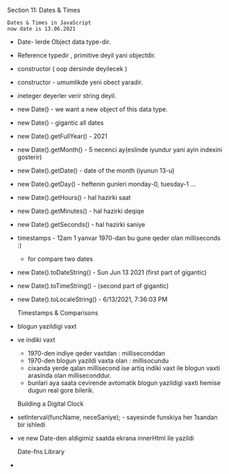 Section 11: Dates & Times


    Dates & Times in JavaScript
    now date is 13.06.2021

* Date- lerde Object data type-dir.
* Reference typedir , primitive deyil yani objectdir.
* constructor ( oop dersinde deyilecek ) 
* constructor - umumlikde yeni obect yaradir.
* ineteger deyerler verir string deyil.   
* new Date() - we want a new object of this data type.
* new Date() - gigantic all dates 
* new Date().getFullYear() - 2021
* new Date().getMonth() - 5 necenci ay(eslinde iyundur yani ayin indexini gosterir)
* new Date().getDate() - date of the month (iyunun 13-u)
* new Date().getDay() - heftenin gunleri monday-0, tuesday-1 ...
* new Date().getHours() - hal hazirki saat
* new Date().getMinutes() - hal hazirki deqiqe
* new Date().getSeconds() - hal hazirki saniye

* timestamps - 12am 1 yanvar 1970-dan bu gune qeder olan milliseconds :)
    * for compare two dates 
* new Date().toDateString() - Sun Jun 13 2021 (first part of gigantic)
* new Date().toTimeString() -  (second part of gigantic)
* new Date().toLocaleString() -  6/13/2021, 7:36:03 PM


    Timestamps & Comparisons

* blogun yazildigi vaxt 
* ve indiki vaxt
    * 1970-den indiye qeder vaxtdan : milliseconddan
    * 1970-den blogun yazildi vaxta olan : millisocundu 
    * cixanda yerde qalan millisecond ise artiq 
        indiki vaxt ile blogun vaxti arasinda olan milliseconddur.
    * bunlari aya saata cevirende avtomatik blogun yazildigi vaxti
        hemise dugun real gore bilerik.

      
    Building a Digital Clock

* setInterval(funcName, neceSaniye); - sayesinde funskiya her 1sandan bir ishledi
* ve new Date-den aldigimiz saatda ekrana innerHtml ile yazildi


    Date-fns Library

*

